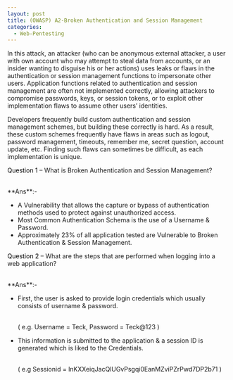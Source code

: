 ```yaml
---
layout: post
title: (OWASP) A2-Broken Authentication and Session Management
categories:
  - Web-Pentesting
---
```


<p>In this attack, an attacker (who can be anonymous external attacker, a user with own account who may attempt to steal data from accounts, or an insider wanting to disguise his or her actions) uses leaks or flaws in the authentication or session management functions to impersonate other users. Application functions related to authentication and session management are often not implemented correctly, allowing attackers to compromise passwords, keys, or session tokens, or to exploit other implementation flaws to assume other users’ identities.</p>
<p>Developers frequently build custom authentication and session management schemes, but building these correctly is hard. As a result, these custom schemes frequently have flaws in areas such as logout, password management, timeouts, remember me, secret question, account update, etc. Finding such flaws can sometimes be difficult, as each implementation is unique.</p>

<p Class="message">
  <font color="Black">Question 1</font> – What is Broken Authentication and Session Management?
</p>
<br>**Ans**:- 

* A Vulnerability that allows the capture or bypass of authentication methods used to protect against unauthorized access.
* Most Common Authentication Schema is the use of a Username & Password.
* Approximately 23% of all application tested are Vulnerable to Broken Authentication & Session Management.

<p Class="message">
  <font color="Black">Question 2</font> – What are the steps that are performed when logging into a web application?
</p>
<br>**Ans**:- 

* First, the user is asked to provide login credentials which usually consists of username & password.

  <br>( e.g. Username = Teck, Password = Teck@123 )

* This information is submitted to the application & a session ID is generated which is liked to the Credentials.

  <br>( e.g Sessionid = lnKXXeiqJacQlUGvPsgqi0EanMZviPZrPwd7DP2b71 )
